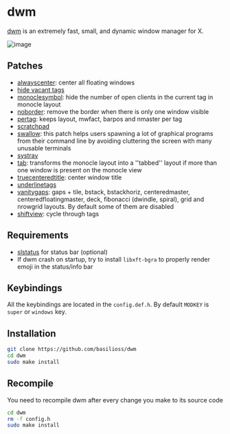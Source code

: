 # dwm

[dwm](https://dwm.suckless.org/) is an extremely fast, small, and dynamic window manager for X.

![image](https://user-images.githubusercontent.com/71596800/179394535-948205b3-b093-43ef-8779-347413ec1883.png)

## Patches

- [alwayscenter](https://dwm.suckless.org/patches/alwayscenter/): center all floating windows
- [hide vacant tags](https://dwm.suckless.org/patches/hide_vacant_tags/)
- [monoclesymbol](https://dwm.suckless.org/patches/monoclesymbol/): hide the number of open clients in the current tag in monocle layout
- [noborder](https://dwm.suckless.org/patches/noborder/): remove the border when there is only one window visible
- [pertag](https://dwm.suckless.org/patches/pertag/): keeps layout, mwfact, barpos and nmaster per tag
- [scratchpad](https://dwm.suckless.org/patches/scratchpad/)
- [swallow](https://dwm.suckless.org/patches/swallow/): this patch helps users spawning a lot of graphical programs from their command line by avoiding cluttering the screen with many unusable terminals
- [systray](https://dwm.suckless.org/patches/systray/)
- [tab](https://dwm.suckless.org/patches/tab/): transforms the monocle layout into a ''tabbed'' layout if more than one window is present on the monocle view
- [truecenteredtitle](https://dwm.suckless.org/patches/truecenteredtitle/): center window title
- [underlinetags](https://dwm.suckless.org/patches/underlinetags/)
- [vanitygaps](https://dwm.suckless.org/patches/vanitygaps/): gaps + tile, bstack, bstackhoriz, centeredmaster, centeredfloatingmaster, deck, fibonacci (dwindle, spiral), grid and nrowgrid layouts.  By default some of them are disabled
- [shiftview](https://dwm.suckless.org/patches/nextprev/): cycle through tags

## Requirements

- [slstatus](https://github.com/basilioss/slstatus) for status bar (optional)
- If dwm crash on startup, try to install `libxft-bgra` to properly render emoji in the status/info bar

## Keybindings

All the keybindings are located in the `config.def.h`. By default `MODKEY` is `super` or `windows` key.

## Installation

```bash
git clone https://github.com/basilioss/dwm
cd dwm
sudo make install
```

## Recompile

You need to recompile dwm after every change you make to its source code

```bash
cd dwm
rm -f config.h
sudo make install
```

